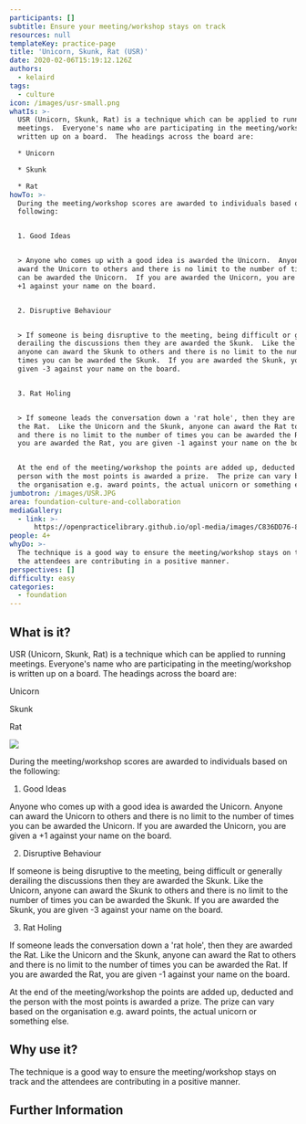 ```yaml
---
participants: []
subtitle: Ensure your meeting/workshop stays on track
resources: null
templateKey: practice-page
title: 'Unicorn, Skunk, Rat (USR)'
date: 2020-02-06T15:19:12.126Z
authors:
  - kelaird
tags:
  - culture
icon: /images/usr-small.png
whatIs: >-
  USR (Unicorn, Skunk, Rat) is a technique which can be applied to running
  meetings.  Everyone's name who are participating in the meeting/workshop is
  written up on a board.  The headings across the board are:

  * Unicorn

  * Skunk

  * Rat
howTo: >-
  During the meeting/workshop scores are awarded to individuals based on the
  following:


  1. Good Ideas


  > Anyone who comes up with a good idea is awarded the Unicorn.  Anyone can
  award the Unicorn to others and there is no limit to the number of times you
  can be awarded the Unicorn.  If you are awarded the Unicorn, you are given a
  +1 against your name on the board.


  2. Disruptive Behaviour


  > If someone is being disruptive to the meeting, being difficult or generally
  derailing the discussions then they are awarded the Skunk.  Like the Unicorn,
  anyone can award the Skunk to others and there is no limit to the number of
  times you can be awarded the Skunk.  If you are awarded the Skunk, you are
  given -3 against your name on the board.


  3. Rat Holing


  > If someone leads the conversation down a 'rat hole', then they are awarded
  the Rat.  Like the Unicorn and the Skunk, anyone can award the Rat to others
  and there is no limit to the number of times you can be awarded the Rat.  If
  you are awarded the Rat, you are given -1 against your name on the board.


  At the end of the meeting/workshop the points are added up, deducted and the
  person with the most points is awarded a prize.  The prize can vary based on
  the organisation e.g. award points, the actual unicorn or something else.
jumbotron: /images/USR.JPG
area: foundation-culture-and-collaboration
mediaGallery:
  - link: >-
      https://openpracticelibrary.github.io/opl-media/images/C836DD76-8A98-4C60-ABB9-7B22A1236BFD_1_105_c.jpeg
people: 4+
whyDo: >-
  The technique is a good way to ensure the meeting/workshop stays on track and
  the attendees are contributing in a positive manner.
perspectives: []
difficulty: easy
categories: 
  - foundation
---
```

## What is it?

USR (Unicorn, Skunk, Rat) is a technique which can be applied to running meetings.  Everyone's name who are participating in the meeting/workshop is written up on a board.  The headings across the board are:

Unicorn

Skunk

Rat

![](/images/C836DD76-8A98-4C60-ABB9-7B22A1236BFD_1_105_c.jpeg)

During the meeting/workshop scores are awarded to individuals based on the following:

1. Good Ideas

Anyone who comes up with a good idea is awarded the Unicorn.  Anyone can award the Unicorn to others and there is no limit to the number of times you can be awarded the Unicorn.  If you are awarded the Unicorn, you are given a +1 against your name on the board.

2. Disruptive Behaviour

If someone is being disruptive to the meeting, being difficult or generally derailing the discussions then they are awarded the Skunk.  Like the Unicorn, anyone can award the Skunk to others and there is no limit to the number of times you can be awarded the Skunk.  If you are awarded the Skunk, you are given -3 against your name on the board.

3. Rat Holing

If someone leads the conversation down a 'rat hole', then they are awarded the Rat.  Like the Unicorn and the Skunk, anyone can award the Rat to others and there is no limit to the number of times you can be awarded the Rat.  If you are awarded the Rat, you are given -1 against your name on the board.

At the end of the meeting/workshop the points are added up, deducted and the person with the most points is awarded a prize.  The prize can vary based on the organisation e.g. award points, the actual unicorn or something else.

## Why use it?

The technique is a good way to ensure the meeting/workshop stays on track and the attendees are contributing in a positive manner.

## Further Information
